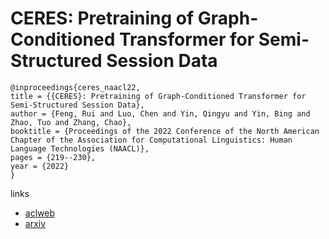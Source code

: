 # CERES: Pretraining of Graph-Conditioned Transformer for Semi-Structured Session Data

```
@inproceedings{ceres_naacl22,
title = {{CERES}: Pretraining of Graph-Conditioned Transformer for Semi-Structured Session Data},
author = {Feng, Rui and Luo, Chen and Yin, Qingyu and Yin, Bing and Zhao, Tuo and Zhang, Chao},
booktitle = {Proceedings of the 2022 Conference of the North American Chapter of the Association for Computational Linguistics: Human Language Technologies (NAACL)},
pages = {219--230},
year = {2022}
}
```

links
- [aclweb](https://www.aclweb.org/anthology/2022.naacl-main.16/)
- [arxiv](https://arxiv.org/abs/2204.04303)
